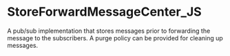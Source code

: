 StoreForwardMessageCenter_JS
============================

A pub/sub implementation that stores messages prior to forwarding the message to the subscribers.  A purge policy can be provided for cleaning up messages.